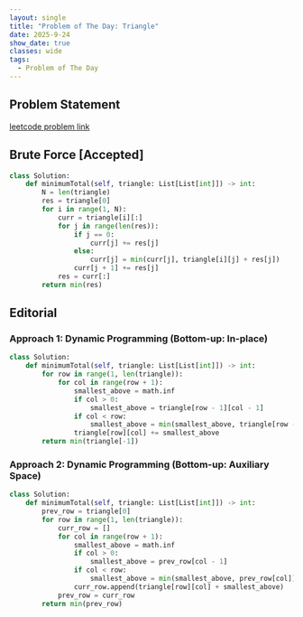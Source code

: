 ```yaml
---
layout: single
title: "Problem of The Day: Triangle"
date: 2025-9-24
show_date: true
classes: wide
tags:
  - Problem of The Day
---
```


## Problem Statement

[leetcode problem link](https://leetcode.com/problems/triangle/description/?envType=daily-question&envId=2025-09-25)

## Brute Force [Accepted]

```python
class Solution:
    def minimumTotal(self, triangle: List[List[int]]) -> int:
        N = len(triangle)
        res = triangle[0]
        for i in range(1, N):
            curr = triangle[i][:]
            for j in range(len(res)):
                if j == 0:
                    curr[j] += res[j]
                else:
                    curr[j] = min(curr[j], triangle[i][j] + res[j])
                curr[j + 1] += res[j]
            res = curr[:]
        return min(res)

```

## Editorial

### Approach 1: Dynamic Programming (Bottom-up: In-place)

```python
class Solution:
    def minimumTotal(self, triangle: List[List[int]]) -> int:
        for row in range(1, len(triangle)):
            for col in range(row + 1):
                smallest_above = math.inf
                if col > 0:
                    smallest_above = triangle[row - 1][col - 1]
                if col < row:
                    smallest_above = min(smallest_above, triangle[row - 1][col])
                triangle[row][col] += smallest_above
        return min(triangle[-1])
```

### Approach 2: Dynamic Programming (Bottom-up: Auxiliary Space)

```python
class Solution:
    def minimumTotal(self, triangle: List[List[int]]) -> int:
        prev_row = triangle[0]
        for row in range(1, len(triangle)):
            curr_row = []
            for col in range(row + 1):
                smallest_above = math.inf
                if col > 0:
                    smallest_above = prev_row[col - 1]
                if col < row:
                    smallest_above = min(smallest_above, prev_row[col])
                curr_row.append(triangle[row][col] + smallest_above)
            prev_row = curr_row
        return min(prev_row)
```
